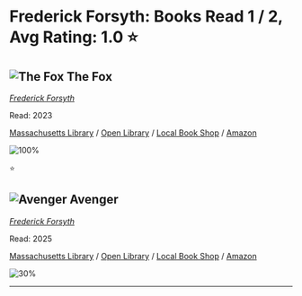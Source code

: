 # Frederick Forsyth:  Books Read 1 / 2, Avg Rating: 1.0 :star:

## ![The Fox](https://books.google.com/books/content?id=whmtDwAAQBAJ&w=96&img=1&zoom=5&printsec=frontcover) The Fox
*[Frederick Forsyth](../authors/FrederickForsyth)*

Read: 2023

[Massachusetts Library](https://library.minlib.net/search/i=9780525538424) / [Open Library](https://openlibrary.org/isbn/9780525538424) / [Local Book Shop](https://bookshop.org/book/9780525538424) / [Amazon](https://amazon.com/dp/0525538429)

![100%](https://geps.dev/progress/100) 

:star:

## ![Avenger](https://images-us.bookshop.org/ingram/9780312319519.jpg?height=300&v=v2) Avenger
*[Frederick Forsyth](../authors/FrederickForsyth)*

Read: 2025

[Massachusetts Library](https://library.minlib.net/search/i=9780312319519) / [Open Library](https://openlibrary.org/isbn/9780312319519) / [Local Book Shop](https://bookshop.org/book/9780312319519) / [Amazon](https://amazon.com/dp/0312319517)

![30%](https://geps.dev/progress/30) 



---
